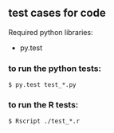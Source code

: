## test cases for code 

Required python libraries:   

* py.test

### to run the python tests: 
```
$ py.test test_*.py
```

### to run the R tests: 
```
$ Rscript ./test_*.r
```
